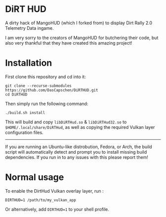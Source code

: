 # DiRT HUD

A dirty hack of MangoHUD (which I forked from) to display Dirt Rally 2.0 Telemetry Data ingame.  

I am very sorry to the creators of MangoHUD for butchering their code, but also very thankful that they have created this amazing project!

# Installation
First clone this repository and cd into it:

```
git clone --recurse-submodules https://github.com/DasCapschen/DiRTHUD.git
cd DiRTHUD
```

Then simply run the following command:

`./build.sh install`

This will build and copy `libDiRTHud.so` & `libDiRTHud32.so` to `$HOME/.local/share/DiRTHud`, as well as copying the required Vulkan layer configuration files.

---

If you are running an Ubuntu-like distrobution, Fedora, or Arch, the build script will automatically detect and prompt you to install missing build dependencies. If you run in to any issues with this please report them!

# Normal usage

To enable the DirtHud Vulkan overlay layer, run :

`DIRTHUD=1 /path/to/my_vulkan_app`

Or alternatively, add `DIRTHUD=1` to your shell profile.